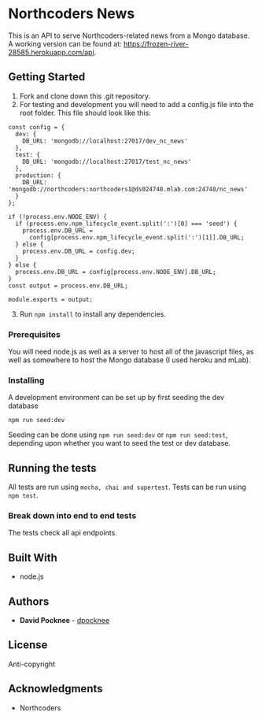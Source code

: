 # Northcoders News

This is an API to serve Northcoders-related news from a Mongo database. A working version can be found at: https://frozen-river-28585.herokuapp.com/api.

## Getting Started

1. Fork and clone down this .git repository.
2. For testing and development you will need to add a config.js file into the root folder. This file should look like this:

```
const config = {
  dev: {
    DB_URL: 'mongodb://localhost:27017/dev_nc_news'
  },
  test: {
    DB_URL: 'mongodb://localhost:27017/test_nc_news'
  },
  production: {
    DB_URL: 'mongodb://northcoders:northcoders1@ds024748.mlab.com:24748/nc_news'
  }
};

if (!process.env.NODE_ENV) {
  if (process.env.npm_lifecycle_event.split(':')[0] === 'seed') {
    process.env.DB_URL =
      config[process.env.npm_lifecycle_event.split(':')[1]].DB_URL;
  } else {
    process.env.DB_URL = config.dev;
  }
} else {
  process.env.DB_URL = config[process.env.NODE_ENV].DB_URL;
}
const output = process.env.DB_URL;

module.exports = output;

```

3. Run `npm install` to install any dependencies.

### Prerequisites

You will need node.js as well as a server to host all of the javascript files, as well as somewhere to host the Mongo database (I used heroku and mLab).

### Installing

A development environment can be set up by first seeding the dev database

```
npm run seed:dev
```

Seeding can be done using `npm run seed:dev` or `npm run seed:test`, depending upon whether you want to seed the test or dev database.

## Running the tests

All tests are run using `mocha, chai and supertest`.
Tests can be run using `npm test`.

### Break down into end to end tests

The tests check all api endpoints.

## Built With

- node.js

## Authors

- **David Pocknee** - [dpocknee](https://github.com/dpocknee)

## License

Anti-copyright

## Acknowledgments

- Northcoders
